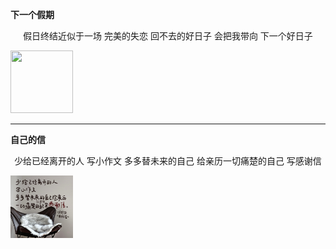 **下一个假期**
<p align="center">
假日终结近似于一场
完美的失恋
回不去的好日子
会把我带向
下一个好日子
</p>

<img src="https://wx2.sinaimg.cn/mw690/006UfHZsgy1hohgfii6f1j31qe2qvhdt.jpg" width=100 height=100 style="float:center" />

***

**自己的信**
<p align="center">
少给已经离开的人
写小作文
多多替未来的自己
给亲历一切痛楚的自己
写感谢信
</p>

<img src="./pics/letter.jpg" width=100 height=100 style="float:center"/>